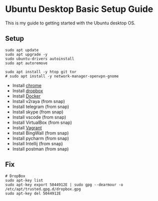 # Ubuntu Desktop Basic Setup Guide

This is my guide to getting started with the Ubuntu desktop OS.

## Setup

```shell
sudo apt update
sudo apt upgrade -y
sudo ubuntu-drivers autoinstall
sudo apt autoremove

sudo apt install -y htop git tor
# sudo apt install -y network-manager-openvpn-gnome
```

* Install [chrome](https://www.google.com/chrome/)
* Install [dropbox](https://www.dropbox.com/install-linux)
* Install [Docker](https://docs.docker.com/engine/install/ubuntu/)
* Install v2raya (from snap)
* Install telegram (from snap)
* Install skype (from snap)
* Install vscode (from snap)
* Install VirtualBox (from snap)
* Install [Vagrant](https://developer.hashicorp.com/vagrant/downloads?product_intent=vagrant)
* Install BingWall (from snap)
* Install pycharm (from snap)
* Install Intellij (from snap)
* Install postman (from snap)

## Fix

```shell
# DropBox
sudo apt-key list
sudo apt-key export 5044912E | sudo gpg --dearmour -o /etc/apt/trusted.gpg.d/dropbox.gpg
sudo apt-key del 5044912E
```
